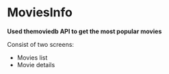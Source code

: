 # MoviesInfo
**Used themoviedb API to get the most popular movies**

Consist of two screens: 
 - Movies list 
 - Movie details

